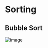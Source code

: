 # Sorting

##  Bubble Sort

![image](https://user-images.githubusercontent.com/60965415/206712341-4dee407c-9200-458a-8951-f72a846092a6.png)
